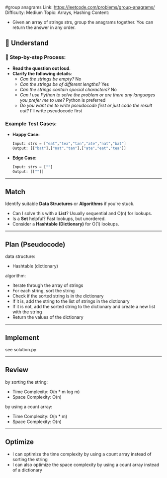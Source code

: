 #group anagrams
Link: https://leetcode.com/problems/group-anagrams/
Difficulty: Medium
Topic: Arrays, Hashing
Content: 
- Given an array of strings strs, group the anagrams together. You can return the answer in any order.

## 📖 Understand 

### 📌 Step-by-step Process:
- **Read the question out loud**.
- **Clarify the following details**:
    - *Can the strings be empty?* No
    - *Can the strings be of different lengths?* Yes
    - *Can the strings contain special characters?* No
    - *Can I use Python to solve the problem or are there any languages you prefer me to use?* Python is preferred
    - *Do you want me to write pseudocode first or just code the result out?* I'll write pseudocode first

### Example Test Cases:
- **Happy Case:**
  ```python
  Input: strs = ["eat","tea","tan","ate","nat","bat"]
  Output: [["bat"],["nat","tan"],["ate","eat","tea"]]
  ```

- **Edge Case:**
  ```python
  Input: strs = [""]
  Output: [[""]]
  ```

---

## Match
Identify suitable **Data Structures** or **Algorithms** if you're stuck.

- Can I solve this with a **List**? Usually sequential and O(n) for lookups.
- Is a **Set** helpful? Fast lookups, but unordered.
- Consider a **Hashtable (Dictionary)** for O(1) lookups.

---

## Plan (Pseudocode)
 data structure:
 - Hashtable (dictionary)

 algorithm:
 - Iterate through the array of strings
 - For each string, sort the string
 - Check if the sorted string is in the dictionary
 - If it is, add the string to the list of strings in the dictionary
 - If it is not, add the sorted string to the dictionary and create a new list with the string
 - Return the values of the dictionary

---

## Implement

see solution.py

---

## Review

by sorting the string:
- Time Complexity: O(n * m log m)
- Space Complexity: O(n)

by using a count array:
- Time Complexity: O(n * m)
- Space Complexity: O(n)


---

## Optimize

- I can optimize the time complexity by using a count array instead of sorting the string
- I can also optimize the space complexity by using a count array instead of a dictionary

